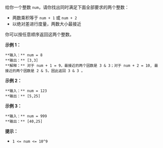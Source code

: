给你一个整数 `num`，请你找出同时满足下面全部要求的两个整数：

  * 两数乘积等于  `num + 1` 或 `num + 2`
  * 以绝对差进行度量，两数大小最接近

你可以按任意顺序返回这两个整数。



**示例 1：**

    
    
    **输入：** num = 8
    **输出：** [3,3]
    **解释：** 对于 num + 1 = 9，最接近的两个因数是 3 & 3；对于 num + 2 = 10, 最接近的两个因数是 2 & 5，因此返回 3 & 3 。
    

**示例 2：**

    
    
    **输入：** num = 123
    **输出：** [5,25]
    

**示例 3：**

    
    
    **输入：** num = 999
    **输出：** [40,25]
    



**提示：**

  * `1 <= num <= 10^9`

